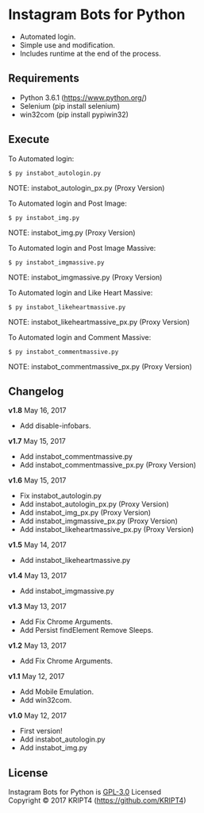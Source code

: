# Instagram Bots for Python

* Automated login.
* Simple use and modification.
* Includes runtime at the end of the process.

## Requirements

* Python 3.6.1 (https://www.python.org/)
* Selenium (pip install selenium)
* win32com (pip install pypiwin32)

## Execute

To Automated login:

	$ py instabot_autologin.py

NOTE: instabot_autologin_px.py (Proxy Version)

To Automated login and Post Image:

	$ py instabot_img.py

NOTE: instabot_img.py (Proxy Version)

To Automated login and Post Image Massive:

	$ py instabot_imgmassive.py

NOTE: instabot_imgmassive.py (Proxy Version)

To Automated login and Like Heart Massive:

	$ py instabot_likeheartmassive.py

NOTE: instabot_likeheartmassive_px.py (Proxy Version)

To Automated login and Comment Massive:

	$ py instabot_commentmassive.py
	
NOTE: instabot_commentmassive_px.py (Proxy Version)

## Changelog

**v1.8** May 16, 2017
- Add disable-infobars.

**v1.7** May 15, 2017
- Add instabot_commentmassive.py
- Add instabot_commentmassive_px.py (Proxy Version)

**v1.6** May 15, 2017
- Fix instabot_autologin.py
- Add instabot_autologin_px.py (Proxy Version)
- Add instabot_img_px.py (Proxy Version)
- Add instabot_imgmassive_px.py (Proxy Version)
- Add instabot_likeheartmassive_px.py (Proxy Version)

**v1.5** May 14, 2017
- Add instabot_likeheartmassive.py

**v1.4** May 13, 2017
- Add instabot_imgmassive.py

**v1.3** May 13, 2017
- Add Fix Chrome Arguments.
- Add Persist findElement Remove Sleeps.

**v1.2** May 13, 2017
- Add Fix Chrome Arguments.

**v1.1** May 12, 2017
- Add Mobile Emulation.
- Add win32com.

**v1.0** May 12, 2017
- First version!
- Add instabot_autologin.py
- Add instabot_img.py

## License

Instagram Bots for Python is [GPL-3.0](https://github.com/KRIPT4/Instagram-Bots-for-Python/blob/master/LICENSE) Licensed  
Copyright © 2017 KRIPT4 (https://github.com/KRIPT4)
